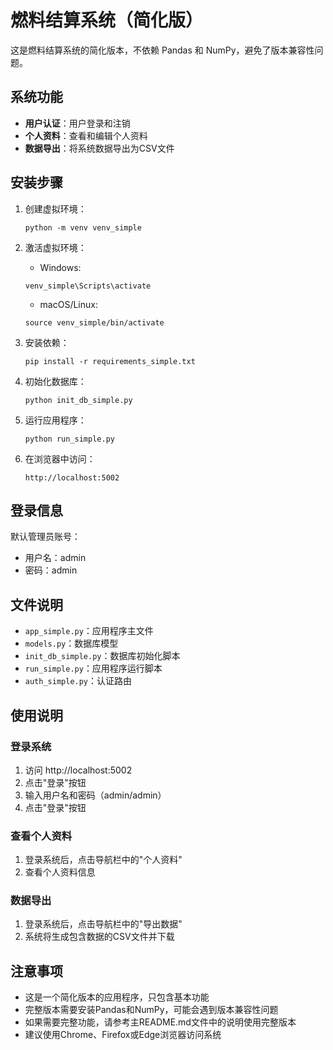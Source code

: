 # 燃料结算系统（简化版）

这是燃料结算系统的简化版本，不依赖 Pandas 和 NumPy，避免了版本兼容性问题。

## 系统功能

- **用户认证**：用户登录和注销
- **个人资料**：查看和编辑个人资料
- **数据导出**：将系统数据导出为CSV文件

## 安装步骤

1. 创建虚拟环境：
   ```
   python -m venv venv_simple
   ```

2. 激活虚拟环境：
   - Windows:
   ```
   venv_simple\Scripts\activate
   ```
   - macOS/Linux:
   ```
   source venv_simple/bin/activate
   ```

3. 安装依赖：
   ```
   pip install -r requirements_simple.txt
   ```

4. 初始化数据库：
   ```
   python init_db_simple.py
   ```

5. 运行应用程序：
   ```
   python run_simple.py
   ```

6. 在浏览器中访问：
   ```
   http://localhost:5002
   ```

## 登录信息

默认管理员账号：
- 用户名：admin
- 密码：admin

## 文件说明

- `app_simple.py`：应用程序主文件
- `models.py`：数据库模型
- `init_db_simple.py`：数据库初始化脚本
- `run_simple.py`：应用程序运行脚本
- `auth_simple.py`：认证路由

## 使用说明

### 登录系统

1. 访问 http://localhost:5002
2. 点击"登录"按钮
3. 输入用户名和密码（admin/admin）
4. 点击"登录"按钮

### 查看个人资料

1. 登录系统后，点击导航栏中的"个人资料"
2. 查看个人资料信息

### 数据导出

1. 登录系统后，点击导航栏中的"导出数据"
2. 系统将生成包含数据的CSV文件并下载

## 注意事项

- 这是一个简化版本的应用程序，只包含基本功能
- 完整版本需要安装Pandas和NumPy，可能会遇到版本兼容性问题
- 如果需要完整功能，请参考主README.md文件中的说明使用完整版本
- 建议使用Chrome、Firefox或Edge浏览器访问系统 